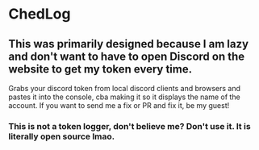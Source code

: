 # ChedLog

## This was primarily designed because I am lazy and don't want to have to open Discord on the website to get my token every time.

Grabs your discord token from local discord clients and browsers and pastes it into the console, cba making it so it displays the name of the account. If you want to send me a fix or PR and fix it, be my guest!

### This is not a token logger, don't believe me? Don't use it. It is literally open source lmao.
